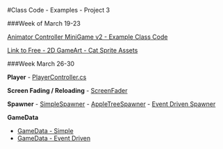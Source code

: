 #Class Code - Examples - Project 3

###Week of March 19-23

[Animator Controller MiniGame v2 - Example Class Code](https://utdallas.box.com/v/MiniGameVersion1)

[Link to Free - 2D GameArt - Cat Sprite Assets](http://www.gameart2d.com/freebies.html)


###Week March 26-30

**Player**
    - [PlayerController.cs](/project-3/playercontroller.md)

**Screen Fading / Reloading**
    - [ScreenFader](/simple-spawner/screen-fading-and-reloading.md)

**Spawner**
    - [SimpleSpawner](/simple-spawner.md)
    - [ AppleTreeSpawner](/project-1-game-controller/appletree-as-a-spawner.md)
    -  [Event Driven Spawner](/spawn_prefab_gameobjects.md)
   
**GameData**
 - [GameData - Simple](/gamedata-simple.md)
 - [GameData - Event Driven](/game-data_model.md)